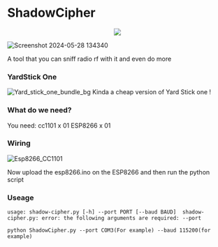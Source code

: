 # ShadowCipher
<p align="center">
  <img src="https://github.com/WR117H/ShadowCipher/assets/97615989/ed26123b-1de1-44cc-9a72-c4e027f4042d">
</p>


![Screenshot 2024-05-28 134340]()

A tool that you can sniff radio rf with it and even do more

### YardStick One
![Yard_stick_one_bundle_bg](https://github.com/WR117H/ShadowCipher/assets/97615989/b6cb4780-be03-4f8c-9433-e06b30d6bf9b)
Kinda a cheap version of Yard Stick one !

### What do we need?
You need:
   cc1101 x 01
   ESP8266 x 01
### Wiring
![Esp8266_CC1101](https://github.com/WR117H/ShadowCipher/assets/97615989/6da47cfb-2334-4604-b99e-271cfd8e5fa5)

Now upload the esp8266.ino on the ESP8266
and then run the python script

### Useage
`usage: shadow-cipher.py [-h] --port PORT [--baud BAUD] 
shadow-cipher.py: error: the following arguments are required: --port`

```python ShadowCipher.py --port COM3(For example) --baud 115200(for example)```

